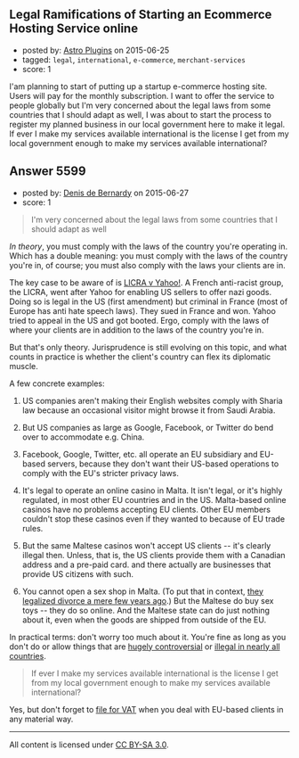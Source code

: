 ## Legal Ramifications of Starting an Ecommerce Hosting Service online

- posted by: [Astro Plugins](https://stackexchange.com/users/6499424/astro-plugins) on 2015-06-25
- tagged: `legal`, `international`, `e-commerce`, `merchant-services`
- score: 1

I'am planning to start of putting up a startup e-commerce hosting site. Users will pay for the monthly subscription. I want to offer the service to people globally but I'm very concerned about the legal laws from some countries that I should adapt as well, I was about to start the process to register my planned business in our local government here to make it legal. If ever I make my services available international is the license I get from my local government enough to make my services available international?


## Answer 5599

- posted by: [Denis de Bernardy](https://stackexchange.com/users/182468/denis-de-bernardy) on 2015-06-27
- score: 1

<blockquote>
  <p>I'm very concerned about the legal laws from some countries that I should adapt as well</p>
</blockquote>

<p><em>In theory</em>, you must comply with the laws of the country you're operating in. Which has a double meaning: you must comply with the laws of the country you're in, of course; you must also comply with the laws your clients are in.</p>

<p>The key case to be aware of is <a href="https://en.wikipedia.org/wiki/LICRA_v._Yahoo!" rel="nofollow noreferrer">LICRA v Yahoo!</a>. A French anti-racist group, the LICRA, went after Yahoo for enabling US sellers to offer nazi goods. Doing so is legal in the US (first amendment) but criminal in France (most of Europe has anti hate speech laws). They sued in France and won. Yahoo tried to appeal in the US and got booted. Ergo, comply with the laws of where your clients are in addition to the laws of the country you're in.</p>

<p>But that's only theory. Jurisprudence is still evolving on this topic, and what counts in practice is whether the client's country can flex its diplomatic muscle.</p>

<p>A few concrete examples:</p>

<ol>
<li><p>US companies aren't making their English websites comply with Sharia law because an occasional visitor might browse it from Saudi Arabia.</p></li>
<li><p>But US companies as large as Google, Facebook, or Twitter do bend over to accommodate e.g. China.</p></li>
<li><p>Facebook, Google, Twitter, etc. all operate an EU subsidiary and EU-based servers, because they don't want their US-based operations to comply with the EU's stricter privacy laws.</p></li>
<li><p>It's legal to operate an online casino in Malta. It isn't legal, or it's highly regulated, in most other EU countries and in the US. Malta-based online casinos have no problems accepting EU clients. Other EU members couldn't stop these casinos even if they wanted to because of EU trade rules.</p></li>
<li><p>But the same Maltese casinos won't accept US clients -- it's clearly illegal then. Unless, that is, the US clients provide them with a Canadian address and a pre-paid card. and there actually are businesses that provide US citizens with such.</p></li>
<li><p>You cannot open a sex shop in Malta. (To put that in context, <a href="https://en.wikipedia.org/wiki/Maltese_divorce_referendum,_2011" rel="nofollow noreferrer">they legalized divorce a mere few years ago</a>.) But the Maltese do buy sex toys -- they do so online. And the Maltese state can do just nothing about it, even when the goods are shipped from outside of the EU.</p></li>
</ol>

<p>In practical terms: don't worry too much about it. You're fine as long as you don't do or allow things that are <a href="https://en.wikipedia.org/wiki/WikiLeaks" rel="nofollow noreferrer">hugely controversial</a> or <a href="https://en.wikipedia.org/wiki/Silk_Road_(marketplace)" rel="nofollow noreferrer">illegal in nearly all countries</a>.</p>

<blockquote>
  <p>If ever I make my services available international is the license I get from my local government enough to make my services available international?</p>
</blockquote>

<p>Yes, but don't forget to <a href="https://startups.stackexchange.com/a/3259/1824">file for VAT</a> when you deal with EU-based clients in any material way.</p>




---

All content is licensed under [CC BY-SA 3.0](https://creativecommons.org/licenses/by-sa/3.0/).
